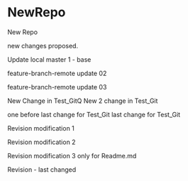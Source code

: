 # NewRepo
New Repo


new changes proposed.

Update local master 1 - base

feature-branch-remote update 02



feature-branch-remote update 03


New Change in Test_GitQ
New 2 change in Test_Git

one before last change for Test_Git
last change for Test_Git

Revision modification 1

Revision modification 2

Revision modification 3 only for Readme.md

Revision - last changed